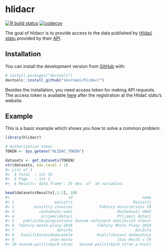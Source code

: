 
<!-- README.md is generated from README.Rmd. Please edit that file -->

# hlidacr

<!-- badges: start -->

[![R build
status](https://github.com/skvrnami/hlidacr/workflows/R-CMD-check/badge.svg)](https://github.com/skvrnami/hlidacr/actions)
[![codecov](https://codecov.io/gh/skvrnami/hlidacr/branch/main/graph/badge.svg?token=FWP73F1DOL)](https://codecov.io/gh/skvrnami/hlidacr)
<!-- badges: end -->

The goal of hlidacr is to provide access to the data published by
[Hlídač státu](https://www.hlidacstatu.cz/) provided by their
[API](https://www.hlidacstatu.cz/api/v2/swagger/index).

## Installation

You can install the development version from
[GitHub](https://github.com/) with:

``` r
# install.packages("devtools")
devtools::install_github("skvrnami/hlidacr")
```

Besides the installation, you need access token for making API requests.
The access token is available
[here](https://www.hlidacstatu.cz/api/v1/Index) after the registration
at the Hlídač státu’s website.

## Example

This is a basic example which shows you how to solve a common problem:

``` r
library(hlidacr)

# Authorization token
TOKEN <- Sys.getenv("HLIDAC_TOKEN")

datasets <- get_datasets(TOKEN)
str(datasets, max.level = 1)
#> List of 3
#>  $ Total  : int 35
#>  $ Page   : int 1
#>  $ Results:'data.frame': 35 obs. of  16 variables:

head(datasets$Results[,1:2], 10)
#>                          id                               name
#> 1                  ministri                           Ministři
#> 2         ministry-invoices            Faktury ministerstev ČR
#> 3           rozhodnuti-uohs                    Rozhodnutí UOHS
#> 4            prijemcidotaci                    Příjemci dotací
#> 5    publicchargingstations Seznam veřejných dobíjecích stanic
#> 6  faktury-mesto-plasy-2018           Faktury Město Plasy 2018
#> 7                   dotinfo                            DotInfo
#> 8   kvalifikovanidodavatele           Kvalifikovani dodavatele
#> 9                stav-mostu                    Stav Mostů v ČR
#> 10 seznam-politickych-stran   Seznam politických stran a hnutí
```

